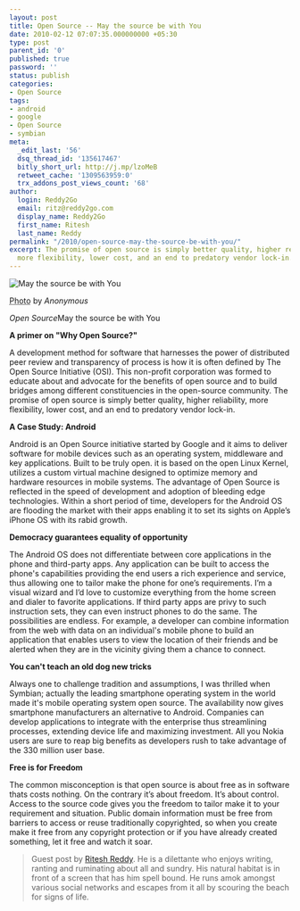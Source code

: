 ```yaml
---
layout: post
title: Open Source -- May the source be with You
date: 2010-02-12 07:07:35.000000000 +05:30
type: post
parent_id: '0'
published: true
password: ''
status: publish
categories:
- Open Source
tags:
- android
- google
- Open Source
- symbian
meta:
  _edit_last: '56'
  dsq_thread_id: '135617467'
  bitly_short_url: http://j.mp/lzoMeB
  retweet_cache: '1309563959:0'
  trx_addons_post_views_count: '68'
author:
  login: Reddy2Go
  email: ritz@reddy2go.com
  display_name: Reddy2Go
  first_name: Ritesh
  last_name: Reddy
permalink: "/2010/open-source-may-the-source-be-with-you/"
excerpt: The promise of open source is simply better quality, higher reliability,
  more flexibility, lower cost, and an end to predatory vendor lock-in.
---
```

<div class="figure"><img src="/static/2010/02/may-the-source-be-with-you.jpg" alt="May the source be with You" />
<p class="credit"><abbr class="type" title="Photograph">Photo</abbr> by <cite>Anonymous</cite></p>
<p class="caption"><em class="title">Open Source</em>May the source be with You</p>
</div>

<p><strong>A primer on "Why Open Source?"</strong></p>
<p>A development method for software that harnesses the power of distributed peer review and transparency of process is how it is often defined by The Open Source Initiative (OSI). This non-profit corporation was formed to educate about and advocate for the benefits of open source and to build bridges among different constituencies in the open-source community. The promise of open source is simply better quality, higher reliability, more flexibility, lower cost, and an end to predatory vendor lock-in.</p>
<p><strong>A Case Study: Android</strong></p>
<p>Android is an Open Source initiative started by Google and it aims to deliver software for mobile devices such as an operating system, middleware and key applications. Built to be truly open. it is based on the open Linux Kernel, utilizes a custom virtual machine designed to optimize memory and hardware resources in mobile systems. The advantage of Open Source is reflected in the speed of development and adoption of bleeding edge technologies. Within a short period of time, developers for the Android OS are flooding the market with their apps enabling it to set its sights on Apple&rsquo;s iPhone OS with its rabid growth.</p>
<p><strong>Democracy guarantees equality of opportunity</strong></p>
<p>The Android OS does not differentiate between core applications in the phone and third-party apps. Any application can be built to access the phone's capabilities providing the end users a rich experience and service, thus allowing one to tailor make the phone for one&rsquo;s requirements. I&rsquo;m a visual wizard and I&rsquo;d love to customize everything from the home screen and dialer to favorite applications. If third party apps are privy to such instruction sets, they can even instruct phones to do the same. The possibilities are endless. For example, a developer can combine information from the web with data on an individual's mobile phone to build an application that enables users to view the location of their friends and be alerted when they are in the vicinity giving them a chance to connect.</p>
<p><strong>You can't teach an old dog new tricks</strong></p>
<p>Always one to challenge tradition and assumptions, I was thrilled when Symbian; actually the leading smartphone operating system in the world made it's mobile operating system open source. The availability now gives smartphone manufacturers an alternative to Android. Companies can develop applications to integrate with the enterprise thus streamlining processes, extending device life and maximizing investment. All you Nokia users are sure to reap big benefits as developers rush to take advantage of the 330 million user base.</p>
<p><strong>Free is for Freedom</strong></p>
<p>The common misconception is that open source is about free as in software thats costs nothing. On the contrary it&rsquo;s about freedom. It&rsquo;s about control. Access to the source code gives you the freedom to tailor make it to your requirement and situation. Public domain information must be free from barriers to access or reuse traditionally copyrighted, so when you create make it free from any copyright protection or if you have already created something, let it free and watch it soar.</p>
<blockquote><p>Guest post by <a href="http://www.reddy2go.com/">Ritesh Reddy</a>. He is a dilettante who enjoys writing, ranting and ruminating about all and sundry. His natural habitat is in front of a screen that has him spell bound. He runs amok amongst various social networks and escapes from it all by scouring the beach for signs of life.</p></blockquote>

